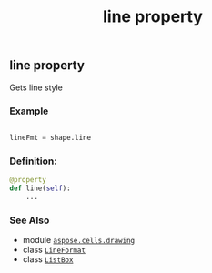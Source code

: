 ﻿---
title: line property
second_title: Aspose.Cells for Python via .NET API References
description: 
type: docs
weight: 740
url: /aspose.cells.drawing/listbox/line/
is_root: false
---

## line property


Gets line style

### Example 


```python

lineFmt = shape.line

```
### Definition:
```python
@property
def line(self):
    ...
```

### See Also
* module [`aspose.cells.drawing`](../../)
* class [`LineFormat`](/cells/python-net/aspose.cells.drawing/lineformat)
* class [`ListBox`](/cells/python-net/aspose.cells.drawing/listbox)
